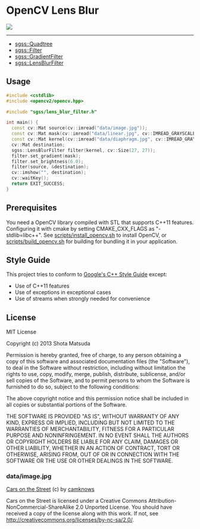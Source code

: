 # OpenCV Lens Blur

![](http://gyazo.com/797e3b939b0c9fc6457084409b2523d0.png)

---

- [sgss::Quadtree](include/sgss/quadtree.h)
- [sgss::Filter](include/sgss/filter.h)
- [sgss::GradientFilter](include/sgss/gradient_filter.h)
- [sgss::LensBlurFilter](include/sgss/lens_blur_filter.h)

## Usage

```cpp
#include <cstdlib>
#include <opencv2/opencv.hpp>

#include "sgss/lens_blur_filter.h"

int main() {
  const cv::Mat source(cv::imread("data/image.jpg"));
  const cv::Mat mask(cv::imread("data/linear.jpg", cv::IMREAD_GRAYSCALE));
  const cv::Mat kernel(cv::imread("data/diaphragm.jpg", cv::IMREAD_GRAYSCALE));
  cv::Mat destination;
  sgss::LensBlurFilter filter(kernel, cv::Size(27, 27));
  filter.set_gradient(mask);
  filter.set_brightness(6.0);
  filter(source, &destination);
  cv::imshow("", destination);
  cv::waitKey();
  return EXIT_SUCCESS;
}
```

## Prerequisites

You need a OpenCV library compiled with STL that supports C++11 features.
Configuring it with cmake by setting CMAKE_CXX_FLAGS as "-stdlib=libc++".
See [scripts/install_opencv.sh](scripts/install_opencv.sh) to install OpenCV,
or [scripts/build_opencv.sh](scripts/build_opencv.sh) for building for bundling
it in your application.

## Style Guide

This project tries to conform to [Google's C++ Style Guide](http://google-styleguide.googlecode.com/svn/trunk/cppguide.xml) except:

- Use of C++11 features
- Use of exceptions in exceptional cases
- Use of streams when strongly needed for convenience

## License


MIT License

Copyright (c) 2013 Shota Matsuda

Permission is hereby granted, free of charge, to any person obtaining a copy
of this software and associated documentation files (the "Software"), to deal
in the Software without restriction, including without limitation the rights
to use, copy, modify, merge, publish, distribute, sublicense, and/or sell
copies of the Software, and to permit persons to whom the Software is
furnished to do so, subject to the following conditions:

The above copyright notice and this permission notice shall be included in
all copies or substantial portions of the Software.

THE SOFTWARE IS PROVIDED "AS IS", WITHOUT WARRANTY OF ANY KIND, EXPRESS OR
IMPLIED, INCLUDING BUT NOT LIMITED TO THE WARRANTIES OF MERCHANTABILITY,
FITNESS FOR A PARTICULAR PURPOSE AND NONINFRINGEMENT. IN NO EVENT SHALL THE
AUTHORS OR COPYRIGHT HOLDERS BE LIABLE FOR ANY CLAIM, DAMAGES OR OTHER
LIABILITY, WHETHER IN AN ACTION OF CONTRACT, TORT OR OTHERWISE, ARISING FROM,
OUT OF OR IN CONNECTION WITH THE SOFTWARE OR THE USE OR OTHER DEALINGS IN
THE SOFTWARE.

### data/image.jpg

[Cars on the Street](http://www.flickr.com/photos/camknows/9320258091/)
(c) by [camknows](http://www.flickr.com/photos/camknows/)

Cars on the Street is licensed under a Creative Commons
Attribution-NonCommercial-ShareAlike 2.0 Unported License.
You should have received a copy of the license along with this
work. If not, see <http://creativecommons.org/licenses/by-nc-sa/2.0/>.
